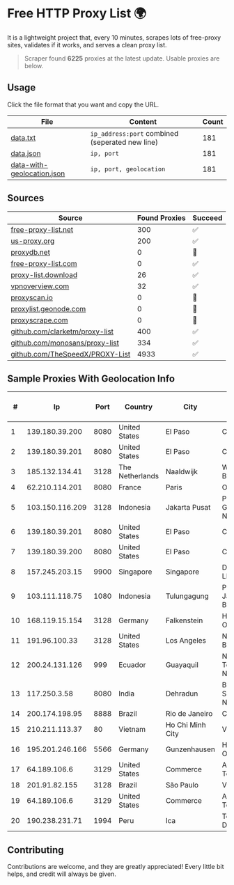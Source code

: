 
# Free HTTP Proxy List 🌍

It is a lightweight project that, every 10 minutes, scrapes lots of free-proxy sites, validates if it works, and serves a clean proxy list.


> Scraper found **6225** proxies at the latest update. Usable proxies are below.

## Usage

Click the file format that you want and copy the URL.


|File|Content|Count|
|----|-------|-----|
|[data.txt](https://raw.githubusercontent.com/themiralay/Proxy-List-World/master/data.txt)|`ip_address:port` combined (seperated new line)|181|
|[data.json](https://raw.githubusercontent.com/themiralay/Proxy-List-World/master/data.json)|`ip, port`|181|
|[data-with-geolocation.json](https://raw.githubusercontent.com/themiralay/Proxy-List-World/master/data-with-geolocation.json)|`ip, port, geolocation`|181|

## Sources

|Source|Found Proxies|Succeed|
|------|-------------|-------|
|[free-proxy-list.net](https://free-proxy-list.net)|300|✅|
|[us-proxy.org](https://www.us-proxy.org)|200|✅|
|[proxydb.net](http://proxydb.net)|0|🚫|
|[free-proxy-list.com](https://free-proxy-list.com/?page=&port=&type%5B%5D=http&type%5B%5D=https&up_time=0&search=Search)|0|✅|
|[proxy-list.download](https://www.proxy-list.download/HTTP)|26|✅|
|[vpnoverview.com](https://vpnoverview.com/privacy/anonymous-browsing/free-proxy-servers)|32|✅|
|[proxyscan.io](https://www.proxyscan.io)|0|🚫|
|[proxylist.geonode.com](https://proxylist.geonode.com/api/proxy-list?limit=300&page=1&sort_by=lastChecked&sort_type=desc&protocols=http,https)|0|🚫|
|[proxyscrape.com](https://api.proxyscrape.com/v2/?request=displayproxies&protocol=http&timeout=10000&country=all&ssl=all&anonymity=all)|0|🚫|
|[github.com/clarketm/proxy-list](https://raw.githubusercontent.com/clarketm/proxy-list/master/proxy-list-raw.txt)|400|✅|
|[github.com/monosans/proxy-list](https://raw.githubusercontent.com/monosans/proxy-list/main/proxies/http.txt)|334|✅|
|[github.com/TheSpeedX/PROXY-List](https://raw.githubusercontent.com/TheSpeedX/PROXY-List/master/http.txt)|4933|✅|


## Sample Proxies With Geolocation Info

|#|Ip|Port|Country|City|Internet Service Provider|
|-|--|----|-------|----|-------------------------|
|1|139.180.39.200|8080|United States|El Paso|Conterra|
|2|139.180.39.201|8080|United States|El Paso|Conterra|
|3|185.132.134.41|3128|The Netherlands|Naaldwijk|WorldStream B.V.|
|4|62.210.114.201|8080|France|Paris|Online SAS|
|5|103.150.116.209|3128|Indonesia|Jakarta Pusat|PT Biznet Gio Nusantara|
|6|139.180.39.201|8080|United States|El Paso|Conterra|
|7|139.180.39.200|8080|United States|El Paso|Conterra|
|8|157.245.203.15|9900|Singapore|Singapore|DigitalOcean, LLC|
|9|103.111.118.75|1080|Indonesia|Tulungagung|PT Dimensi Jaringan Bersinar|
|10|168.119.15.154|3128|Germany|Falkenstein|Hetzner Online GmbH|
|11|191.96.100.33|3128|United States|Los Angeles|NovoServe B.V.|
|12|200.24.131.126|999|Ecuador|Guayaquil|Negocios Y Telefonia Nedetel S.A|
|13|117.250.3.58|8080|India|Dehradun|Bharat Sanchar Nigam Ltd|
|14|200.174.198.95|8888|Brazil|Rio de Janeiro|Claro S.A|
|15|210.211.113.37|80|Vietnam|Ho Chi Minh City|VTDC|
|16|195.201.246.166|5566|Germany|Gunzenhausen|Hetzner Online GmbH|
|17|64.189.106.6|3129|United States|Commerce|Apogee Telecom Inc.|
|18|201.91.82.155|3128|Brazil|São Paulo|Vivo|
|19|64.189.106.6|3129|United States|Commerce|Apogee Telecom Inc.|
|20|190.238.231.71|1994|Peru|Ica|Telefonica Del Peru|



## Contributing

Contributions are welcome, and they are greatly appreciated! Every
little bit helps, and credit will always be given.

